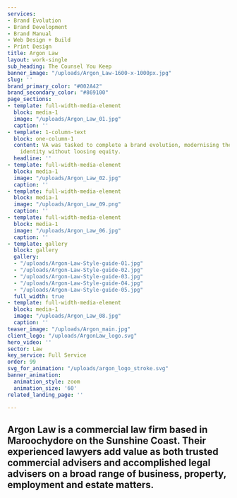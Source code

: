 ```yaml
---
services:
- Brand Evolution
- Brand Development
- Brand Manual
- Web Design + Build
- Print Design
title: Argon Law
layout: work-single
sub_heading: The Counsel You Keep
banner_image: "/uploads/Argon_Law-1600-x-1000px.jpg"
slug: ''
brand_primary_color: "#002A42"
brand_secondary_color: "#869100"
page_sections:
- template: full-width-media-element
  block: media-1
  image: "/uploads/Argon_Law_01.jpg"
  caption: ''
- template: 1-column-text
  block: one-column-1
  content: VA was tasked to complete a brand evolution, modernising the company's
    identity without loosing equity.
  headline: ''
- template: full-width-media-element
  block: media-1
  image: "/uploads/Argon_Law_02.jpg"
  caption: ''
- template: full-width-media-element
  block: media-1
  image: "/uploads/Argon_Law_09.png"
  caption: ''
- template: full-width-media-element
  block: media-1
  image: "/uploads/Argon_Law_06.jpg"
  caption: ''
- template: gallery
  block: gallery
  gallery:
  - "/uploads/Argon-Law-Style-guide-01.jpg"
  - "/uploads/Argon-Law-Style-guide-02.jpg"
  - "/uploads/Argon-Law-Style-guide-03.jpg"
  - "/uploads/Argon-Law-Style-guide-04.jpg"
  - "/uploads/Argon-Law-Style-guide-05.jpg"
  full_width: true
- template: full-width-media-element
  block: media-1
  image: "/uploads/Argon_Law_08.jpg"
  caption: ''
teaser_image: "/uploads/Argon_main.jpg"
client_logo: "/uploads/ArgonLaw_logo.svg"
hero_video: ''
sector: Law
key_service: Full Service
order: 99
svg_for_animation: "/uploads/argon_logo_stroke.svg"
banner_animation:
  animation_style: zoom
  animation_size: '60'
related_landing_page: ''

---
```

## Argon Law is a commercial law firm based in Maroochydore on the Sunshine Coast. Their experienced lawyers add value as both trusted commercial advisers and accomplished legal advisers on a broad range of business, property, employment and estate matters.